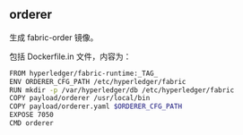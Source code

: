 ## orderer

生成 fabric-order 镜像。

包括 Dockerfile.in 文件，内容为：

```sh
FROM hyperledger/fabric-runtime:_TAG_
ENV ORDERER_CFG_PATH /etc/hyperledger/fabric
RUN mkdir -p /var/hyperledger/db /etc/hyperledger/fabric
COPY payload/orderer /usr/local/bin
COPY payload/orderer.yaml $ORDERER_CFG_PATH
EXPOSE 7050
CMD orderer
```